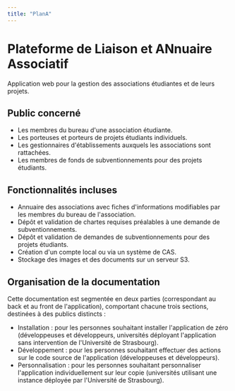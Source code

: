 ```yaml
---
title: "PlanA"
---
```


# Plateforme de Liaison et ANnuaire Associatif

Application web pour la gestion des associations étudiantes et de leurs projets.

## Public concerné

- Les membres du bureau d'une association étudiante.
- Les porteuses et porteurs de projets étudiants individuels.
- Les gestionnaires d'établissements auxquels les associations sont rattachées.
- Les membres de fonds de subventionnements pour des projets étudiants.

## Fonctionnalités incluses

- Annuaire des associations avec fiches d'informations modifiables par les membres du bureau de l'association.
- Dépôt et validation de chartes requises préalables à une demande de subventionnements.
- Dépôt et validation de demandes de subventionnements pour des projets étudiants.
- Création d'un compte local ou via un système de CAS.
- Stockage des images et des documents sur un serveur S3.

## Organisation de la documentation

Cette documentation est segmentée en deux parties (correspondant au back et au front de l'application), comportant chacune trois sections, destinées à des publics distincts :
- Installation : pour les personnes souhaitant installer l'application de zéro (développeuses et développeurs, universités déployant l'application sans intervention de l'Université de Strasbourg).
- Développement : pour les personnes souhaitant effectuer des actions sur le code source de l'application (développeuses et développeurs).
- Personnalisation : pour les personnes souhaitant personnaliser l'application individuellement sur leur copie (universités utilisant une instance déployée par l'Université de Strasbourg).
